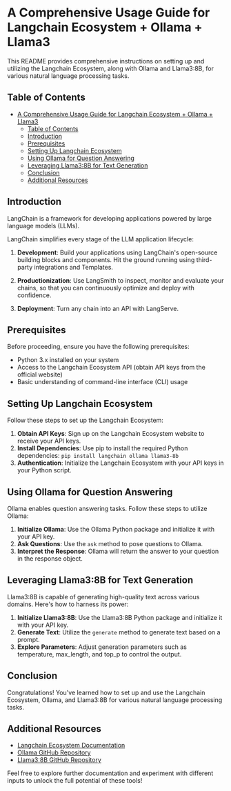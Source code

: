 # A Comprehensive Usage Guide for Langchain Ecosystem + Ollama + Llama3

This README provides comprehensive instructions on setting up and utilizing the Langchain Ecosystem, along with Ollama and Llama3:8B, for various natural language processing tasks.

## Table of Contents

- [A Comprehensive Usage Guide for Langchain Ecosystem + Ollama + Llama3](#a-comprehensive-usage-guide-for-langchain-ecosystem--ollama--llama3)
  - [Table of Contents](#table-of-contents)
  - [Introduction](#introduction)
  - [Prerequisites](#prerequisites)
  - [Setting Up Langchain Ecosystem](#setting-up-langchain-ecosystem)
  - [Using Ollama for Question Answering](#using-ollama-for-question-answering)
  - [Leveraging Llama3:8B for Text Generation](#leveraging-llama38b-for-text-generation)
  - [Conclusion](#conclusion)
  - [Additional Resources](#additional-resources)

## Introduction

LangChain is a framework for developing applications powered by large language models (LLMs).

LangChain simplifies every stage of the LLM application lifecycle:

1. **Development**: Build your applications using LangChain's open-source building blocks and components. Hit the ground running using third-party integrations and Templates.

2. **Productionization**: Use LangSmith to inspect, monitor and evaluate your chains, so that you can continuously optimize and deploy with confidence.

3. **Deployment**: Turn any chain into an API with LangServe.

## Prerequisites

Before proceeding, ensure you have the following prerequisites:

- Python 3.x installed on your system
- Access to the Langchain Ecosystem API (obtain API keys from the official website)
- Basic understanding of command-line interface (CLI) usage

## Setting Up Langchain Ecosystem

Follow these steps to set up the Langchain Ecosystem:

1. **Obtain API Keys**: Sign up on the Langchain Ecosystem website to receive your API keys.
2. **Install Dependencies**: Use pip to install the required Python dependencies: `pip install langchain ollama llama3-8b`
3. **Authentication**: Initialize the Langchain Ecosystem with your API keys in your Python script.

## Using Ollama for Question Answering

Ollama enables question answering tasks. Follow these steps to utilize Ollama:

1. **Initialize Ollama**: Use the Ollama Python package and initialize it with your API key.
2. **Ask Questions**: Use the `ask` method to pose questions to Ollama.
3. **Interpret the Response**: Ollama will return the answer to your question in the response object.

## Leveraging Llama3:8B for Text Generation

Llama3:8B is capable of generating high-quality text across various domains. Here's how to harness its power:

1. **Initialize Llama3:8B**: Use the Llama3:8B Python package and initialize it with your API key.
2. **Generate Text**: Utilize the `generate` method to generate text based on a prompt.
3. **Explore Parameters**: Adjust generation parameters such as temperature, max_length, and top_p to control the output.

## Conclusion

Congratulations! You've learned how to set up and use the Langchain Ecosystem, Ollama, and Llama3:8B for various natural language processing tasks.

## Additional Resources

- [Langchain Ecosystem Documentation](https://langchain.com/docs)
- [Ollama GitHub Repository](https://github.com/langchain/ollama)
- [Llama3:8B GitHub Repository](https://github.com/langchain/llama3-8b)

Feel free to explore further documentation and experiment with different inputs to unlock the full potential of these tools!
